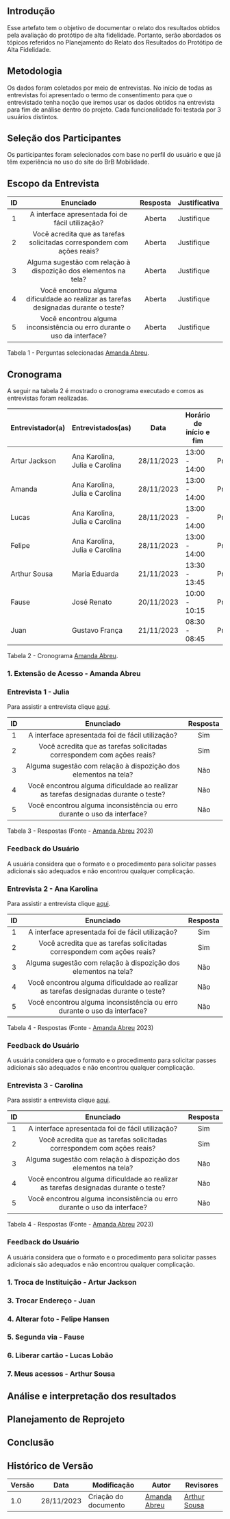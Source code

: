 ## Introdução

Esse artefato tem o objetivo de documentar o relato dos resultados obtidos pela avaliação do protótipo de alta fidelidade. Portanto, serão abordados os tópicos referidos no Planejamento do Relato dos Resultados do Protótipo de Alta Fidelidade.


## Metodologia

Os dados foram coletados por meio de entrevistas. No início de todas as entrevistas foi apresentado o termo de consentimento para que o entrevistado tenha noção que iremos usar os dados obtidos na entrevista para fim de análise dentro do projeto. Cada funcionalidade foi testada por 3 usuários distintos.

## Seleção dos Participantes

Os participantes foram selecionados com base no perfil do usuário e que já têm experiência no uso do site do BrB Mobilidade.

## Escopo da Entrevista 


| ID | Enunciado| Resposta| Justificativa |
| :---: | :----------------------------------------------------------: | :-----------------:|:------------|
|   1   |  A interface apresentada foi de fácil utilização?        |     Aberta         | Justifique |
|   2   |  Você acredita que as tarefas solicitadas correspondem com ações reais?         |     Aberta         | Justifique |
|   3   |  Alguma sugestão com relação à dispozição dos elementos na tela?        |     Aberta         | Justifique |
|   4   |  Você encontrou alguma dificuldade ao realizar as tarefas designadas durante o teste?         |     Aberta         | Justifique |
|   5   |  Você encontrou alguma inconsistência ou erro durante o uso da interface?         |     Aberta         | Justifique |


Tabela 1 - Perguntas selecionadas  [Amanda Abreu](https://github.com/Amandaaaaabreu).

## Cronograma

A seguir na tabela 2 é mostrado o cronograma executado e comos as entrevistas foram realizadas.

| Entrevistador(a) | Entrevistados(as)| Data | Horário de início e fim | Local | 
|-----|-----|-----|-----|-----|
|Artur Jackson|Ana Karolina, Julia e Carolina |28/11/2023|13:00 - 14:00 |Presencial|
|Amanda|Ana Karolina, Julia e Carolina |28/11/2023| 13:00 - 14:00 |Presencial|
|Lucas|Ana Karolina, Julia e Carolina|28/11/2023|13:00 - 14:00 |Presencial|
|Felipe|Ana Karolina, Julia e Carolina|28/11/2023|13:00 - 14:00 |Presencial|
|Arthur Sousa|Maria Eduarda| 21/11/2023 | 13:30 - 13:45 | Presencial |
|Fause|José Renato|20/11/2023|10:00 - 10:15|Presencial|
|Juan|Gustavo França|21/11/2023|08:30 - 08:45|Presencial|

Tabela 2 - Cronograma [Amanda Abreu](https://github.com/Amandaaaaabreu).


### 1. Extensão de Acesso - Amanda Abreu

### Entrevista 1 - Julia

Para assistir a entrevista clique [aqui](https://youtu.be/b-lLrUhpZa4).


| ID | Enunciado| Resposta| 
| :---: | :----------------------------------------------------------: | :-----------------:|
|   1   |  A interface apresentada foi de fácil utilização?        |     Sim        | 
|   2   |  Você acredita que as tarefas solicitadas correspondem com ações reais?         |   Sim         | 
|   3   |  Alguma sugestão com relação à dispozição dos elementos na tela?        |    Não     | 
|   4   |  Você encontrou alguma dificuldade ao realizar as tarefas designadas durante o teste?         |     Não       | 
|   5   |  Você encontrou alguma inconsistência ou erro durante o uso da interface?         |    Não       | 

Tabela 3 - Respostas (Fonte - [Amanda Abreu](https://github.com/Amandaaaaabreu) 2023)

### Feedback do Usuário

A usuária considera que o formato e o procedimento para solicitar passes adicionais são adequados e não encontrou qualquer complicação.

### Entrevista 2 - Ana Karolina

Para assistir a entrevista clique [aqui](https://youtu.be/tevsh7nqCAM).


| ID | Enunciado| Resposta| 
| :---: | :----------------------------------------------------------: | :-----------------:|
|   1   |  A interface apresentada foi de fácil utilização?        |     Sim        | 
|   2   |  Você acredita que as tarefas solicitadas correspondem com ações reais?         |   Sim         | 
|   3   |  Alguma sugestão com relação à dispozição dos elementos na tela?        |    Não     | 
|   4   |  Você encontrou alguma dificuldade ao realizar as tarefas designadas durante o teste?         |     Não       | 
|   5   |  Você encontrou alguma inconsistência ou erro durante o uso da interface?         |    Não       | 

Tabela 4 - Respostas (Fonte - [Amanda Abreu](https://github.com/Amandaaaaabreu) 2023)

### Feedback do Usuário

A usuária considera que o formato e o procedimento para solicitar passes adicionais são adequados e não encontrou qualquer complicação.

### Entrevista 3 - Carolina

Para assistir a entrevista clique [aqui](https://youtu.be/S_1nbg2uU08).


| ID | Enunciado| Resposta| 
| :---: | :----------------------------------------------------------: | :-----------------:|
|   1   |  A interface apresentada foi de fácil utilização?        |     Sim        | 
|   2   |  Você acredita que as tarefas solicitadas correspondem com ações reais?         |   Sim         | 
|   3   |  Alguma sugestão com relação à dispozição dos elementos na tela?        |    Não     | 
|   4   |  Você encontrou alguma dificuldade ao realizar as tarefas designadas durante o teste?         |     Não       | 
|   5   |  Você encontrou alguma inconsistência ou erro durante o uso da interface?         |    Não       | 

Tabela 4 - Respostas (Fonte - [Amanda Abreu](https://github.com/Amandaaaaabreu) 2023)

### Feedback do Usuário

A usuária considera que o formato e o procedimento para solicitar passes adicionais são adequados e não encontrou qualquer complicação.

### 1. Troca de Instituição - Artur Jackson
### 3. Trocar Endereço - Juan
### 4. Alterar foto - Felipe Hansen
### 5. Segunda via - Fause
### 6. Liberar cartão - Lucas Lobão
### 7. Meus acessos - Arthur Sousa


## Análise e interpretação dos resultados
## Planejamento de Reprojeto
## Conclusão

## Histórico de Versão

| Versão | Data       | Modificação                             | Autor                         | Revisores                         |
| ------ | ---------- | --------------------------------------- | ----------------------------- | ----------------------------- |
|    1.0   |   28/11/2023   |   Criação do documento | [Amanda Abreu](https://github.com/Amandaaaaabreu) | [Arthur Sousa](https://github.com/arthurrsousa)|